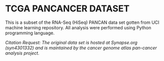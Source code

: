 # TCGA PANCANCER DATASET 


This is a subset of the RNA-Seq (HiSeq) PANCAN data set gotten from UCI machine learning repository. All analysis were performed using Python programming language.

*Citation Request:*
*The original data set is hosted at Synapse.org (syn4301332) and is maintained by the cancer genome atlas pan-cancer analysis project.*



	
 
